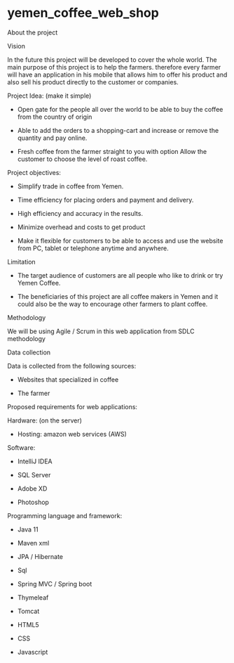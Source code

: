 # yemen_coffee_web_shop

About the project

Vision

In the future this project will be developed to cover the whole world. The main purpose of this project is to help the farmers. therefore every farmer will have an application in his mobile that allows him to offer his product and also sell his product directly to the customer or companies.

Project Idea: (make it simple)

  - Open gate for the people all over the world to be able to buy the coffee from the country of origin
  
  - Able to add the orders to a shopping-cart and increase or remove the quantity and pay online.
  
  - Fresh coffee from the farmer straight to you with option Allow the customer to choose the level of roast coffee.
  

Project objectives:

  - Simplify trade in coffee from Yemen.
  
  - Time efficiency for placing orders and payment and delivery.
  
  - High efficiency and accuracy in the results.
  
  - Minimize overhead and costs to get product
  
  - Make it flexible for customers to be able to access and use the website from PC, tablet or telephone anytime and anywhere.
  

Limitation

  - The target audience of customers are all people who like to drink or try Yemen Coffee.
  
  - The beneficiaries of this project are all coffee makers in Yemen and it could also be the way to encourage other farmers to plant coffee.
  

Methodology

We will be using Agile / Scrum in this web application from SDLC methodology


Data collection

Data is collected from the following sources:

  - Websites that specialized in coffee
  
  - The farmer
  

Proposed requirements for web applications:

Hardware: (on the server)

  - Hosting: amazon web services (AWS)
  
Software:

  - IntelliJ IDEA
  
  - SQL Server
  
  - Adobe XD
  
  - Photoshop
  
  
Programming language and framework:

  - Java 11
  
  - Maven xml
  
  - JPA / Hibernate
  
  - Sql
  
  - Spring MVC / Spring boot
  
  - Thymeleaf
  
  - Tomcat
  
  - HTML5
  
  - CSS
  
  - Javascript
  
